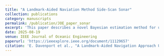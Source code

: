```yaml
---
title: "A Landmark-Aided Naviation Method Side-Scan Sonar"
collection: publications
category: manuscripts
permalink: /publication/JOE_paper_sonar
excerpt: 'This paper describes a novel Bayesian estimation method for using landmarks to navigate with side-scan sonar. The algorithm uses an unscented Kalman filter, a particle filter, and probabilistic data association. It is tested in simulation and in the field.'
date: 2025-08-19
venue: IEEE Journal of Oceanic Engineering
paperurl: 'https://ieeexplore.ieee.org/document/11129657'
citation: 'E. Davenport et al., "A Landmark-Aided Navigation Approach Using Side-Scan Sonar," in IEEE Journal of Oceanic Engineering, doi: 10.1109/JOE.2025.3578230.'
---
```

